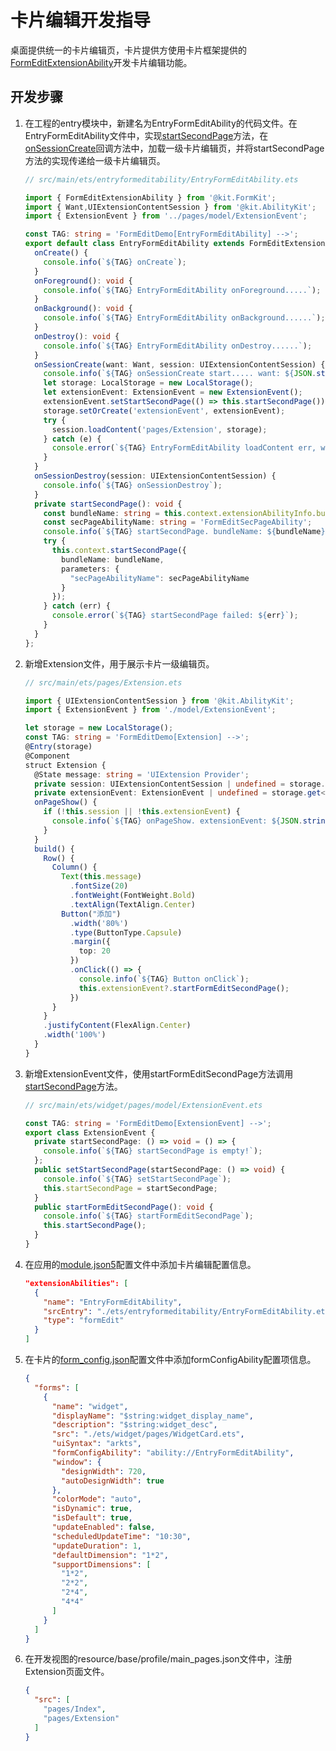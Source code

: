 # 卡片编辑开发指导
<!--Kit: Form Kit-->
<!--Subsystem: Ability-->
<!--Owner: @cx983299475-->
<!--Designer: @xueyulong-->
<!--Tester: @chenmingze-->
桌面提供统一的卡片编辑页，卡片提供方使用卡片框架提供的[FormEditExtensionAbility](../reference/apis-form-kit/js-apis-app-form-formEditExtensionAbility.md)开发卡片编辑功能。

## 开发步骤
1. 在工程的entry模块中，新建名为EntryFormEditAbility的代码文件。在EntryFormEditAbility文件中，实现[startSecondPage](../reference/apis-form-kit/js-apis-inner-application-formEditExtensionContext.md#startsecondpage)方法，在[onSessionCreate](../reference/apis-ability-kit/js-apis-app-ability-uiExtensionAbility.md#onsessioncreate)回调方法中，加载一级卡片编辑页，并将startSecondPage方法的实现传递给一级卡片编辑页。
    ```ts
    // src/main/ets/entryformeditability/EntryFormEditAbility.ets

    import { FormEditExtensionAbility } from '@kit.FormKit';
    import { Want,UIExtensionContentSession } from '@kit.AbilityKit';
    import { ExtensionEvent } from '../pages/model/ExtensionEvent';

    const TAG: string = 'FormEditDemo[EntryFormEditAbility] -->';
    export default class EntryFormEditAbility extends FormEditExtensionAbility {
      onCreate() {
        console.info(`${TAG} onCreate`);
      }
      onForeground(): void {
        console.info(`${TAG} EntryFormEditAbility onForeground.....`);
      }
      onBackground(): void {
        console.info(`${TAG} EntryFormEditAbility onBackground......`);
      }
      onDestroy(): void {
        console.info(`${TAG} EntryFormEditAbility onDestroy......`);
      }
      onSessionCreate(want: Want, session: UIExtensionContentSession) {
        console.info(`${TAG} onSessionCreate start..... want: ${JSON.stringify(want)}`);
        let storage: LocalStorage = new LocalStorage();
        let extensionEvent: ExtensionEvent = new ExtensionEvent();
        extensionEvent.setStartSecondPage(() => this.startSecondPage());
        storage.setOrCreate('extensionEvent', extensionEvent);
        try {
          session.loadContent('pages/Extension', storage);
        } catch (e) {
          console.error(`${TAG} EntryFormEditAbility loadContent err, want: ${JSON.stringify(e)}`);
        }
      }
      onSessionDestroy(session: UIExtensionContentSession) {
        console.info(`${TAG} onSessionDestroy`);
      }
      private startSecondPage(): void {
        const bundleName: string = this.context.extensionAbilityInfo.bundleName;
        const secPageAbilityName: string = 'FormEditSecPageAbility';
        console.info(`${TAG} startSecondPage. bundleName: ${bundleName}, secPageAbilityName: ${secPageAbilityName}.`);
        try {
          this.context.startSecondPage({
            bundleName: bundleName,
            parameters: {
              "secPageAbilityName": secPageAbilityName
            }
          });
        } catch (err) {
          console.error(`${TAG} startSecondPage failed: ${err}`);
        }
      }
    };
    ```

2. 新增Extension文件，用于展示卡片一级编辑页。
    ```ts
    // src/main/ets/pages/Extension.ets

    import { UIExtensionContentSession } from '@kit.AbilityKit';
    import { ExtensionEvent } from './model/ExtensionEvent';

    let storage = new LocalStorage();
    const TAG: string = 'FormEditDemo[Extension] -->';
    @Entry(storage)
    @Component
    struct Extension {
      @State message: string = 'UIExtension Provider';
      private session: UIExtensionContentSession | undefined = storage.get<UIExtensionContentSession>('session');
      private extensionEvent: ExtensionEvent | undefined = storage.get<ExtensionEvent>('extensionEvent');
      onPageShow() {
        if (!this.session || !this.extensionEvent) {
          console.info(`${TAG} onPageShow. extensionEvent: ${JSON.stringify(this.extensionEvent)}, session: ${JSON.stringify(this.session)}.`);
        }
      }
      build() {
        Row() {
          Column() {
            Text(this.message)
              .fontSize(20)
              .fontWeight(FontWeight.Bold)
              .textAlign(TextAlign.Center)
            Button("添加")
              .width('80%')
              .type(ButtonType.Capsule)
              .margin({
                top: 20
              })
              .onClick(() => {
                console.info(`${TAG} Button onClick`);
                this.extensionEvent?.startFormEditSecondPage();
              })
          }
        }
        .justifyContent(FlexAlign.Center)
        .width('100%')
      }
    }
    ```

3. 新增ExtensionEvent文件，使用startFormEditSecondPage方法调用[startSecondPage](../reference/apis-form-kit/js-apis-inner-application-formEditExtensionContext.md#startsecondpage)方法。
    ```ts
    // src/main/ets/widget/pages/model/ExtensionEvent.ets

    const TAG: string = 'FormEditDemo[ExtensionEvent] -->';
    export class ExtensionEvent {
      private startSecondPage: () => void = () => {
        console.info(`${TAG} startSecondPage is empty!`);
      };
      public setStartSecondPage(startSecondPage: () => void) {
        console.info(`${TAG} setStartSecondPage`);
        this.startSecondPage = startSecondPage;
      }
      public startFormEditSecondPage(): void {
        console.info(`${TAG} startFormEditSecondPage`);
        this.startSecondPage();
      }
    }

    ```

4. 在应用的[module.json5](../quick-start/module-configuration-file.md)配置文件中添加卡片编辑配置信息。
    ```json
    "extensionAbilities": [
      {
        "name": "EntryFormEditAbility",
        "srcEntry": "./ets/entryformeditability/EntryFormEditAbility.ets",
        "type": "formEdit"
      }
    ]
    ```

5. 在卡片的[form_config.json](./arkts-ui-widget-configuration.md#配置文件字段说明)配置文件中添加formConfigAbility配置项信息。
    ```json
    {
      "forms": [
        {
          "name": "widget",
          "displayName": "$string:widget_display_name",
          "description": "$string:widget_desc",
          "src": "./ets/widget/pages/WidgetCard.ets",
          "uiSyntax": "arkts",
          "formConfigAbility": "ability://EntryFormEditAbility",
          "window": {
            "designWidth": 720,
            "autoDesignWidth": true
          },
          "colorMode": "auto",
          "isDynamic": true,
          "isDefault": true,
          "updateEnabled": false,
          "scheduledUpdateTime": "10:30",
          "updateDuration": 1,
          "defaultDimension": "1*2",
          "supportDimensions": [
            "1*2",
            "2*2",
            "2*4",
            "4*4"
          ]
        }
      ]
    }
    ```
6. 在开发视图的resource/base/profile/main_pages.json文件中，注册Extension页面文件。
    ```json
    {
      "src": [
        "pages/Index",
        "pages/Extension"
      ]
    }
    ```